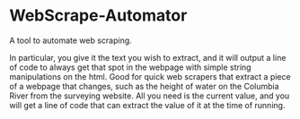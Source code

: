 # WebScrape-Automator
A tool to automate web scraping.

In particular, you give it the text you wish to extract, and it will output a line of code to always get that spot in the webpage with simple string manipulations on the html. Good for quick web scrapers that extract a piece of a webpage that changes, such as the height of water on the Columbia River from the surveying website. All you need is the current value, and you will get a line of code that can extract the value of it at the time of running.
